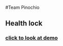 #Team Pinochio

## Health lock

###	[click to look at demo](https://fierce-sands-34972.herokuapp.com/)


